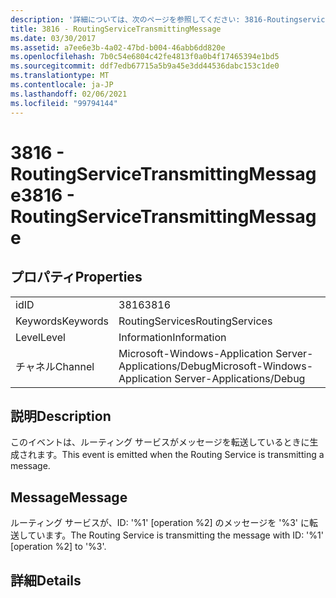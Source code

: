 ```yaml
---
description: '詳細については、次のページを参照してください: 3816-Routingserviceているメッセージ'
title: 3816 - RoutingServiceTransmittingMessage
ms.date: 03/30/2017
ms.assetid: a7ee6e3b-4a02-47bd-b004-46abb6dd820e
ms.openlocfilehash: 7b0c54e6804c42fe4813f0a0b4f17465394e1bd5
ms.sourcegitcommit: ddf7edb67715a5b9a45e3dd44536dabc153c1de0
ms.translationtype: MT
ms.contentlocale: ja-JP
ms.lasthandoff: 02/06/2021
ms.locfileid: "99794144"
---
```

# <a name="3816---routingservicetransmittingmessage"></a><span data-ttu-id="86db8-103">3816 - RoutingServiceTransmittingMessage</span><span class="sxs-lookup"><span data-stu-id="86db8-103">3816 - RoutingServiceTransmittingMessage</span></span>

## <a name="properties"></a><span data-ttu-id="86db8-104">プロパティ</span><span class="sxs-lookup"><span data-stu-id="86db8-104">Properties</span></span>  
  
|||  
|-|-|  
|<span data-ttu-id="86db8-105">id</span><span class="sxs-lookup"><span data-stu-id="86db8-105">ID</span></span>|<span data-ttu-id="86db8-106">3816</span><span class="sxs-lookup"><span data-stu-id="86db8-106">3816</span></span>|  
|<span data-ttu-id="86db8-107">Keywords</span><span class="sxs-lookup"><span data-stu-id="86db8-107">Keywords</span></span>|<span data-ttu-id="86db8-108">RoutingServices</span><span class="sxs-lookup"><span data-stu-id="86db8-108">RoutingServices</span></span>|  
|<span data-ttu-id="86db8-109">Level</span><span class="sxs-lookup"><span data-stu-id="86db8-109">Level</span></span>|<span data-ttu-id="86db8-110">Information</span><span class="sxs-lookup"><span data-stu-id="86db8-110">Information</span></span>|  
|<span data-ttu-id="86db8-111">チャネル</span><span class="sxs-lookup"><span data-stu-id="86db8-111">Channel</span></span>|<span data-ttu-id="86db8-112">Microsoft-Windows-Application Server-Applications/Debug</span><span class="sxs-lookup"><span data-stu-id="86db8-112">Microsoft-Windows-Application Server-Applications/Debug</span></span>|  
  
## <a name="description"></a><span data-ttu-id="86db8-113">説明</span><span class="sxs-lookup"><span data-stu-id="86db8-113">Description</span></span>  

 <span data-ttu-id="86db8-114">このイベントは、ルーティング サービスがメッセージを転送しているときに生成されます。</span><span class="sxs-lookup"><span data-stu-id="86db8-114">This event is emitted when the Routing Service is transmitting a message.</span></span>  
  
## <a name="message"></a><span data-ttu-id="86db8-115">Message</span><span class="sxs-lookup"><span data-stu-id="86db8-115">Message</span></span>  

 <span data-ttu-id="86db8-116">ルーティング サービスが、ID: '%1' [operation %2] のメッセージを '%3' に転送しています。</span><span class="sxs-lookup"><span data-stu-id="86db8-116">The Routing Service is transmitting the message with ID: '%1' [operation %2] to '%3'.</span></span>  
  
## <a name="details"></a><span data-ttu-id="86db8-117">詳細</span><span class="sxs-lookup"><span data-stu-id="86db8-117">Details</span></span>
